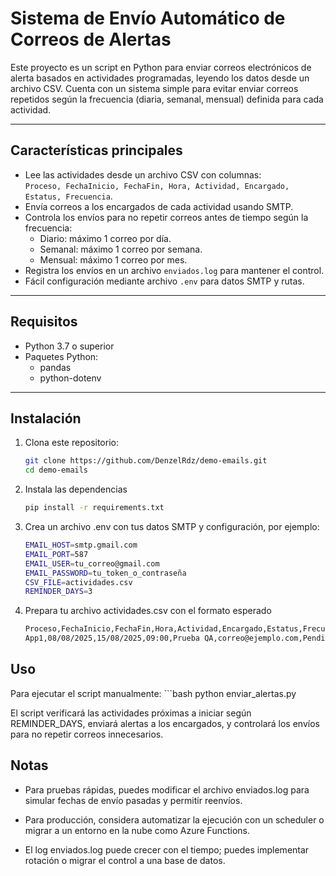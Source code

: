 # Sistema de Envío Automático de Correos de Alertas

Este proyecto es un script en Python para enviar correos electrónicos de alerta basados en actividades programadas, leyendo los datos desde un archivo CSV. Cuenta con un sistema simple para evitar enviar correos repetidos según la frecuencia (diaria, semanal, mensual) definida para cada actividad.

---

## Características principales

- Lee las actividades desde un archivo CSV con columnas:  
  `Proceso, FechaInicio, FechaFin, Hora, Actividad, Encargado, Estatus, Frecuencia`.
- Envía correos a los encargados de cada actividad usando SMTP.
- Controla los envíos para no repetir correos antes de tiempo según la frecuencia:  
  - Diario: máximo 1 correo por día.  
  - Semanal: máximo 1 correo por semana.  
  - Mensual: máximo 1 correo por mes.
- Registra los envíos en un archivo `enviados.log` para mantener el control.
- Fácil configuración mediante archivo `.env` para datos SMTP y rutas.

---

## Requisitos

- Python 3.7 o superior  
- Paquetes Python:
  - pandas  
  - python-dotenv

---

## Instalación

1. Clona este repositorio:

   ```bash
   git clone https://github.com/DenzelRdz/demo-emails.git
   cd demo-emails

2. Instala las dependencias

    ```bash python
    pip install -r requirements.txt

3. Crea un archivo .env con tus datos SMTP y configuración, por ejemplo:

    ```bash python
    EMAIL_HOST=smtp.gmail.com
    EMAIL_PORT=587
    EMAIL_USER=tu_correo@gmail.com
    EMAIL_PASSWORD=tu_token_o_contraseña
    CSV_FILE=actividades.csv
    REMINDER_DAYS=3

4. Prepara tu archivo actividades.csv con el formato esperado

    ```bash csv
    Proceso,FechaInicio,FechaFin,Hora,Actividad,Encargado,Estatus,Frecuencia
    App1,08/08/2025,15/08/2025,09:00,Prueba QA,correo@ejemplo.com,Pendiente,Diaria

## Uso

Para ejecutar el script manualmente:
    ```bash
    python enviar_alertas.py

El script verificará las actividades próximas a iniciar según REMINDER_DAYS, enviará alertas a los encargados, y controlará los envíos para no repetir correos innecesarios.


## Notas
- Para pruebas rápidas, puedes modificar el archivo enviados.log para simular fechas de envío pasadas y permitir reenvíos.

- Para producción, considera automatizar la ejecución con un scheduler o migrar a un entorno en la nube como Azure Functions.

- El log enviados.log puede crecer con el tiempo; puedes implementar rotación o migrar el control a una base de datos.
